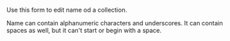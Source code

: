 Use this form to edit name od a collection. 

Name can contain alphanumeric characters and underscores. It can contain
spaces as well, but it can't start or begin with a space.
